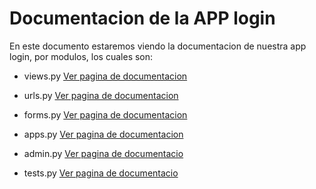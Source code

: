 # Documentacion de la APP login

En este documento estaremos viendo la documentacion de nuestra app login, por modulos, los cuales son:

- views.py [ Ver pagina de documentacion ](https://htmlpreview.github.io/?https://github.com/Joafp/cms-is2-eq03/blob/main/Documentacion/login/login.views.html)

- urls.py [ Ver pagina de documentacion ](https://htmlpreview.github.io/?https://github.com/Joafp/cms-is2-eq03/blob/main/Documentacion/login/login.urls.html)

- forms.py [ Ver pagina de documentacion ](https://htmlpreview.github.io/?https://github.com/Joafp/cms-is2-eq03/blob/main/Documentacion/login/login.forms.html)

- apps.py [ Ver pagina de documentacion ](https://htmlpreview.github.io/?https://github.com/Joafp/cms-is2-eq03/blob/main/Documentacion/login/login.apps.html)

- admin.py [ Ver pagina de documentacio ](https://htmlpreview.github.io/?https://github.com/Joafp/cms-is2-eq03/blob/main/Documentacion/login/login.admin.html)

- tests.py [ Ver pagina de documentacio ](https://htmlpreview.github.io/?https://github.com/Joafp/cms-is2-eq03/blob/main/Documentacion/login/tests.html)
